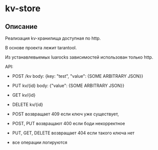 # kv-store

## Описание

Реализация kv-хранилища доступная по http.

В основе проекта лежит tarantool.

Из устанавлевыемых luarocks зависимостей использован только http.

API:
- POST /kv body: {key: "test", "value": {SOME ARBITRARY JSON}}
- PUT kv/{id} body: {"value": {SOME ARBITRARY JSON}}
- GET kv/{id}
- DELETE kv/{id}

- POST  возвращает 409 если ключ уже существует,
- POST, PUT возвращают 400 если боди некорректное
- PUT, GET, DELETE возвращает 404 если такого ключа нет
- все операции логируются
